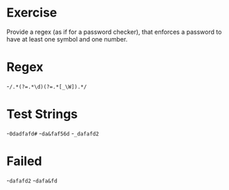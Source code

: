 # Exercise
Provide a regex (as if for a password checker), that enforces a password to have at least one symbol and one number.

# Regex
-`/.*(?=.*\d)(?=.*[_\W]).*/`

# Test Strings
-`0dadfafd#`
-`da&faf56d`
-`_dafafd2`

# Failed
-`dafafd2`
-`dafa&fd`

